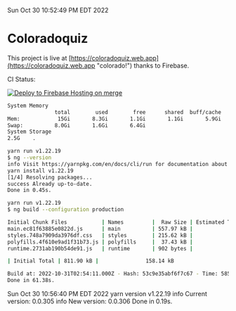 Sun Oct 30 10:52:49 PM EDT 2022

# Coloradoquiz


This project is live at [https://coloradoquiz.web.app](https://coloradoquiz.web.app "colorado!") thanks to Firebase.

CI Status: 

[![Deploy to Firebase Hosting on merge](https://github.com/teamkushal/coloradoquiz/actions/workflows/firebase-hosting-merge.yml/badge.svg)](https://github.com/teamkushal/coloradoquiz/actions/workflows/firebase-hosting-merge.yml)

```bash
System Memory
               total        used        free      shared  buff/cache   available
Mem:            15Gi       8.3Gi       1.1Gi       1.1Gi       5.9Gi       5.4Gi
Swap:          8.0Gi       1.6Gi       6.4Gi
System Storage
2.5G	.
```
```bash
yarn run v1.22.19
$ ng --version
info Visit https://yarnpkg.com/en/docs/cli/run for documentation about this command.
yarn install v1.22.19
[1/4] Resolving packages...
success Already up-to-date.
Done in 0.45s.
```
```bash
yarn run v1.22.19
$ ng build --configuration production

Initial Chunk Files           | Names         |  Raw Size | Estimated Transfer Size
main.ec81f63885e0822d.js      | main          | 557.97 kB |               132.90 kB
styles.748a7909da3976df.css   | styles        | 215.62 kB |                12.77 kB
polyfills.4f610e9ad1f31b73.js | polyfills     |  37.43 kB |                11.96 kB
runtime.2731ab190b54de91.js   | runtime       | 902 bytes |               517 bytes

| Initial Total | 811.90 kB |               158.14 kB

Build at: 2022-10-31T02:54:11.000Z - Hash: 53c9e35abf6f7c67 - Time: 58509ms
Done in 61.38s.
```
Sun Oct 30 10:56:40 PM EDT 2022
yarn version v1.22.19
info Current version: 0.0.305
info New version: 0.0.306
Done in 0.19s.
